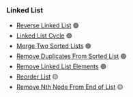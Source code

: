### Linked List

* [Reverse Linked List](/problems/LinkedList/ReverseLinkedList/) 🟢
* [Linked List Cycle](/problems/LinkedList/LinkedListCycle/) 🟢
* [Merge Two Sorted Lists](/problems/LinkedList/MergeTwoSortedLists/) 🟢
* [Remove Duplicates From Sorted List](/problems/LinkedList/RemoveDuplicatesSortedList/) 🟢
* [Remove Linked List Elements](/problems/LinkedList/RemoveLinkedListElements/) 🟢
* [Reorder List](/problems/LinkedList/ReorderList/) 🟡
* [Remove Nth Node From End of List](/problems/LinkedList/RemoveNthNodeFromEndOfList/) 🟡